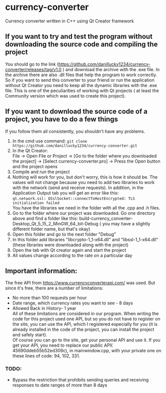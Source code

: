 # currency-converter
Currency converter written in C++ using Qt Creator framework

## If you want to try and test the program without downloading the source code and compiling the project 
You should go to the link (https://github.com/danillucky1234/currency-converter/releases/tag/v1.0 ) and download the archive with the .exe file. In the archive there are also .dll files that help the program to work correctly. So if you want to send this converter to your friend or run the application without Qt Creator you need to keep all the dynamic libraries with the .exe file. This is one of the peculiarities of working with Qt projects ( at least the Community version which was used to create this project).  

## If you want to download the source code of a project, you have to do a few things
If you follow them all consistently, you shouldn't have any problems.
1.	In the cmd use command: 
```git clone https://github.com/danillucky1234/currency-converter.git```
2.	In the Qt Creator:  
File -> Open File or Project -> [Go to the folder where you downloaded the project] -> [Select currency-converter.pro] -> Press the Open button and the project opens
3.	Compile and run the project
4.	Nothing will work for you, but don't worry, this is how it should be. The values will not change because you need to add two libraries to work with the network (send and receive requests). In addition, in the Application Output tab you will get an error like this:  
```qt.network.ssl: QSslSocket::connectToHostEncrypted: TLS initialization failed```  
You have the libraries we need in the folder with all the .cpp and .h files.
5.	Go to the folder where our project was downloaded. Go one directory above and find a folder like this: build-currency_converter-Desktop_Qt_5_15_2_MinGW_64_bit-Debug ( you may have a slightly different folder name, but that's okay)
6.	Open this folder and go to the next folder "Debug"
7.	In this folder add libraries "libcrypto-1_1-x64.dll" and "libssl-1_1-x64.dll" (these libraries were downloaded along with the project)
8.	Open the tab with Qt creator again and start the project
9.	All values change according to the rate on a particular day  
## Important information:  
The free API from https://www.currencyconverterapi.com/ was used. But since it's free, there are a number of limitations:  
*	No more than 100 requests per hour
*	Date range, which currency rates you want to see - 8 days
*	Allowed Back in History- 1 year  
All of these limitations are considered in our program. When writing the code for this project used one API, but so you do not have to register on the site, you can use the API, which I registered especially for you (it is already installed in the code of the project, you can install the project and safely start).  
Of course you can go to the site, get your personal API and use it. If you get your API, you need to replace our public API( 45690ddeb55b52ed309c), in mainwindow.cpp, with your private one on these lines of code: 94, 102, 331.

### TODO:
* Bypass the restriction that prohibits sending queries and receiving responses to date ranges of more than 8 days

